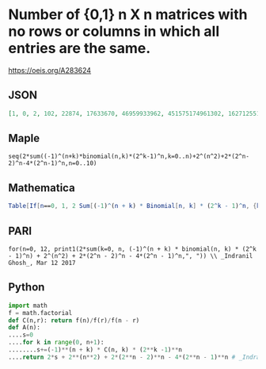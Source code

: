 # Number of \{0,1\} n X n matrices with no rows or columns in which all entries are the same\.
https://oeis.org/A283624
## JSON
```JSON
[1, 0, 2, 102, 22874, 17633670, 46959933962, 451575174961302, 16271255119687320314, 2253375946574190518740230, 1219041140314101911449662059402, 2601922592659455476330065914740044182, 22040870572750372076278589658097827953983034]
```
## Maple
```Maple
seq(2*sum((-1)^(n+k)*binomial(n,k)*(2^k-1)^n,k=0..n)+2^(n^2)+2*(2^n-2)^n-4*(2^n-1)^n,n=0..10)
```
## Mathematica
```Mathematica
Table[If[n==0, 1, 2 Sum[(-1)^(n + k) * Binomial[n, k] * (2^k - 1)^n, {k, 0,n}] + 2^(n^2) + 2*(2^n - 2)^n - 4*(2^n - 1)^n], {n, 0, 12}] (* _Indranil Ghosh_, Mar 12 2017 *)
```
## PARI
```PARI
for(n=0, 12, print1(2*sum(k=0, n, (-1)^(n + k) * binomial(n, k) * (2^k - 1)^n) + 2^(n^2) + 2*(2^n - 2)^n - 4*(2^n - 1)^n,", ")) \\ _Indranil Ghosh_, Mar 12 2017
```
## Python
```Python
import math
f = math.factorial
def C(n,r): return f(n)/f(r)/f(n - r)
def A(n):
....s=0
....for k in range(0, n+1):
........s+=(-1)**(n + k) * C(n, k) * (2**k -1)**n
....return 2*s + 2**(n**2) + 2*(2**n - 2)**n - 4*(2**n - 1)**n # _Indranil Ghosh_, Mar 12 2017
```
